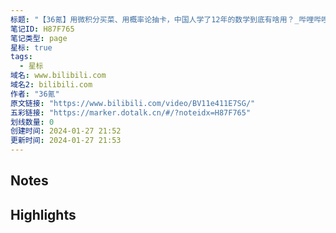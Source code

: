 ```yaml
---
标题: "【36氪】用微积分买菜、用概率论抽卡，中国人学了12年的数学到底有啥用？_哔哩哔哩_bilibili"
笔记ID: H87F765
笔记类型: page
星标: true
tags: 
  - 星标
域名: www.bilibili.com
域名2: bilibili.com
作者: "36氪"
原文链接: "https://www.bilibili.com/video/BV11e411E7SG/"
五彩链接: "https://marker.dotalk.cn/#/?noteidx=H87F765"
划线数量: 0
创建时间: 2024-01-27 21:52
更新时间: 2024-01-27 21:53
---
```


## Notes


## Highlights
